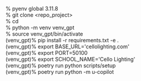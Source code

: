 % pyenv global 3.11.8 <br>
% git clone <repo_project> <br> 
% cd <project> <br>
% python -m venv venv_gpt <br>
% source venv_gpt/bin/activate <br>
(venv_gpt)% pip install -r requirements.txt -e . <br>
(venv_gpt)% export BASE_URL='cellolighting.com' <br>
(venv_gpt)% export PORT=50100 <br>
(venv_gpt)% export SCHOOL_NAME='Cello Lighting' <br>
(venv_gpt)% poetry run python scripts/setup <br>
(venv_gpt)% poetry run python -m u-copilot  <br>


